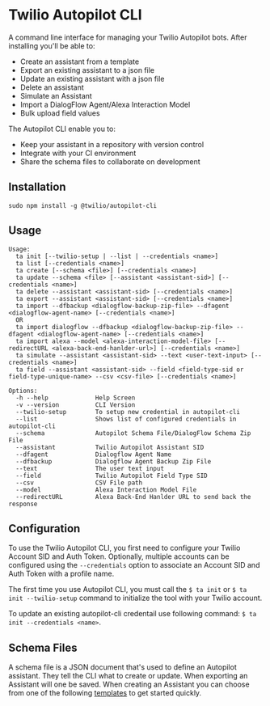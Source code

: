 Twilio Autopilot CLI
===
A command line interface for managing your Twilio Autopilot bots. After installing you'll be able to:

* Create an assistant from a template
* Export an existing assistant to a json file
* Update an existing assistant with a json file
* Delete an assistant
* Simulate an Assistant
* Import a DialogFlow Agent/Alexa Interaction Model
* Bulk upload field values

The Autopilot CLI enable you to:

* Keep your assistant in a repository with version control
* Integrate with your CI environment
* Share the schema files to collaborate on development

## Installation

  `sudo npm install -g @twilio/autopilot-cli`
  
## Usage

```
Usage:
  ta init [--twilio-setup | --list | --credentials <name>]
  ta list [--credentials <name>]
  ta create [--schema <file>] [--credentials <name>]
  ta update --schema <file> [--assistant <assistant-sid>] [--credentials <name>]
  ta delete --assistant <assistant-sid> [--credentials <name>]
  ta export --assistant <assistant-sid> [--credentials <name>]
  ta import --dfbackup <dialogflow-backup-zip-file> --dfagent <dialogflow-agent-name> [--credentials <name>]
  OR
  ta import dialogflow --dfbackup <dialogflow-backup-zip-file> --dfagent <dialogflow-agent-name> [--credentials <name>]
  ta import alexa --model <alexa-interaction-model-file> [--redirectURL <alexa-back-end-hanlder-url>] [--credentials <name>]
  ta simulate --assistant <assistant-sid> --text <user-text-input> [--credentials <name>]
  ta field --assistant <assistant-sid> --field <field-type-sid or field-type-unique-name> --csv <csv-file> [--credentials <name>]

Options:
  -h --help             Help Screen
  -v --version          CLI Version
  --twilio-setup        To setup new credential in autopilot-cli
  --list                Shows list of configured credentials in autopilot-cli
  --schema              Autopilot Schema File/DialogFlow Schema Zip File 
  --assistant           Twilio Autopilot Assistant SID
  --dfagent             Dialogflow Agent Name
  --dfbackup            Dialogflow Agent Backup Zip File
  --text                The user text input
  --field               Twilio Autopilot Field Type SID
  --csv                 CSV File path
  --model               Alexa Interaction Model File
  --redirectURL         Alexa Back-End Hanlder URL to send back the response
```

## Configuration
To use the Twilio Autopilot CLI, you first need to configure your Twilio Account SID and Auth Token. Optionally, multiple accounts can be configured using the `--credentials` option to associate an Account SID and Auth Token with a profile name. 

The first time you use Autopilot CLI, you must call the `$ ta init` or `$ ta init --twilio-setup` command to initialize the tool with your Twilio account.

To update an existing autopilot-cli credentail use following command:
`$ ta init --credentials <name>`.

## Schema Files
A schema file is a JSON document that's used to define an Autopilot assistant. They tell the CLI what to create or update. When exporting an Assistant will one be saved. When creating an Assistant you can choose from one of the following [templates](https://github.com/twilio/autopilot-templates/tree/master/Assistants) to get started quickly.
